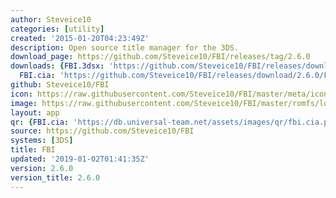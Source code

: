 ```yaml
---
author: Steveice10
categories: [utility]
created: '2015-01-20T04:23:49Z'
description: Open source title manager for the 3DS.
download_page: https://github.com/Steveice10/FBI/releases/tag/2.6.0
downloads: {FBI.3dsx: 'https://github.com/Steveice10/FBI/releases/download/2.6.0/FBI.3dsx',
  FBI.cia: 'https://github.com/Steveice10/FBI/releases/download/2.6.0/FBI.cia', FBI.zip: 'https://github.com/Steveice10/FBI/releases/download/2.6.0/FBI.zip'}
github: Steveice10/FBI
icon: https://raw.githubusercontent.com/Steveice10/FBI/master/meta/icon_3ds.png
image: https://raw.githubusercontent.com/Steveice10/FBI/master/romfs/logo.png
layout: app
qr: {FBI.cia: 'https://db.universal-team.net/assets/images/qr/fbi.cia.png'}
source: https://github.com/Steveice10/FBI
systems: [3DS]
title: FBI
updated: '2019-01-02T01:41:35Z'
version: 2.6.0
version_title: 2.6.0
---
```

